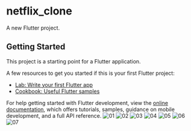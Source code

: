 # netflix_clone

A new Flutter project.

## Getting Started

This project is a starting point for a Flutter application.

A few resources to get you started if this is your first Flutter project:

- [Lab: Write your first Flutter app](https://docs.flutter.dev/get-started/codelab)
- [Cookbook: Useful Flutter samples](https://docs.flutter.dev/cookbook)

For help getting started with Flutter development, view the
[online documentation](https://docs.flutter.dev/), which offers tutorials,
samples, guidance on mobile development, and a full API reference.
![01](https://user-images.githubusercontent.com/65570842/177568497-d1381b6c-adfe-4a56-8e59-4ab9ddf7e7a7.png)
![02](https://user-images.githubusercontent.com/65570842/177568512-51b6e8df-6381-4d0f-8298-2af8c66b61a4.png)
![03](https://user-images.githubusercontent.com/65570842/177568517-007d98e9-f6ac-4792-a54a-d46d4c9b3ff6.png)
![04](https://user-images.githubusercontent.com/65570842/177568525-7d61d4d7-dd9b-4f9f-9469-d11fd31af97d.png)
![05](https://user-images.githubusercontent.com/65570842/177568530-7f664de6-930d-4988-a876-1ddfe716f5a5.png)
![06](https://user-images.githubusercontent.com/65570842/177568533-019e1699-94a1-44b1-952e-fb5a760a2cdd.png)
![07](https://user-images.githubusercontent.com/65570842/177568543-b1d454eb-dae4-49f9-a2f5-6819eb02eb85.png)

